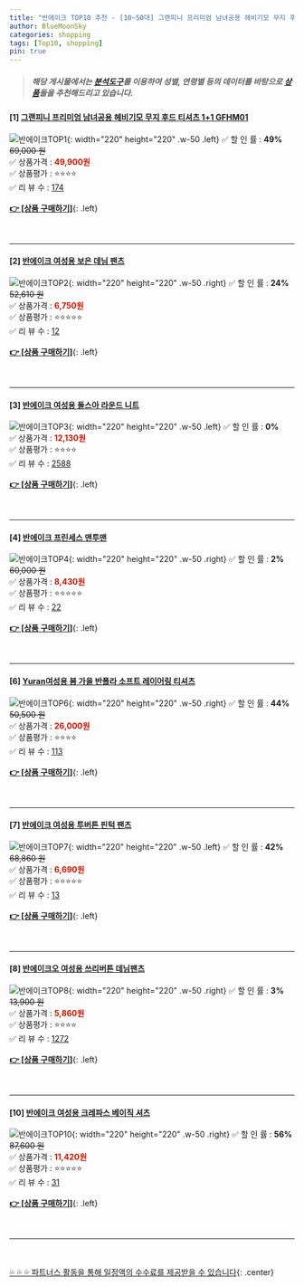 ```yaml
---
title: "반에이크 TOP10 추천 - [10~50대] 그랜피니 프리미엄 남녀공용 헤비기모 무지 후드 티셔츠 1+1 GFHM01"
author: BlueMoonSky
categories: shopping
tags: [Top10, shopping]
pin: true
---
```


> ##### 해당 게시물에서는 [**분석도구**](https://itemscout.io/)를 이용하여 **성별**, **연령별** 등의 데이터를 바탕으로 [**상품**](https://link.coupang.com/a/baae76)들을 추천해드리고 있습니다.

#### [1] [그랜피니 프리미엄 남녀공용 헤비기모 무지 후드 티셔츠 1+1 GFHM01](https://link.coupang.com/re/AFFSDP?lptag=AF5964186&subid=bluemoonsky6999&pageKey=6098154727&traceid=V0-153&itemId=11409794528&vendorItemId=79868284011)
![반에이크TOP1](https://thumbnail9.coupangcdn.com/thumbnails/remote/230x230ex/image/vendor_inventory/470a/dd7dfa9a2404f8fb0d9e157491e2335fbfca3a5b868730aeea2c649add02.jpg){: width="220" height="220" .w-50 .left}
✅ 할 인 률 : **49%** ~~<del class="base-price"> 69,000  </del>원~~<br>
✅ 상품가격 : <span style="color:#cb1400"> **49,900원** </span><br>
✅ 상품평가 : ⭐⭐⭐⭐<br>
✅ 리 뷰 수 : [174](https://link.coupang.com/re/AFFSDP?lptag=AF5964186&subid=bluemoonsky6999&pageKey=6098154727&traceid=V0-153&itemId=11409794528&vendorItemId=79868284011)<br>
<br>
[**👉  [상품 구매하기]**](https://link.coupang.com/re/AFFSDP?lptag=AF5964186&subid=bluemoonsky6999&pageKey=6098154727&traceid=V0-153&itemId=11409794528&vendorItemId=79868284011){: .left}
<br>
<br>
<br>

***

#### [2] [반에이크 여성용 보은 데님 팬츠](https://link.coupang.com/re/AFFSDP?lptag=AF5964186&subid=bluemoonsky6999&pageKey=4543246887&traceid=V0-153&itemId=5502292001&vendorItemId=72801895115)
![반에이크TOP2](https://thumbnail9.coupangcdn.com/thumbnails/remote/230x230ex/image/rs_quotation_api/9zwmivln/bd4f81f3434b4f0a9946deb24c9f842d.jpg){: width="220" height="220" .w-50 .right}
✅ 할 인 률 : **24%** ~~<del class="base-price"> 52,610  </del>원~~<br>
✅ 상품가격 : <span style="color:#cb1400"> **6,750원** </span><br>
✅ 상품평가 : ⭐⭐⭐⭐⭐<br>
✅ 리 뷰 수 : [12](https://link.coupang.com/re/AFFSDP?lptag=AF5964186&subid=bluemoonsky6999&pageKey=4543246887&traceid=V0-153&itemId=5502292001&vendorItemId=72801895115)<br>
<br>
[**👉  [상품 구매하기]**](https://link.coupang.com/re/AFFSDP?lptag=AF5964186&subid=bluemoonsky6999&pageKey=4543246887&traceid=V0-153&itemId=5502292001&vendorItemId=72801895115){: .left}
<br>
<br>
<br>

***

#### [3] [반에이크 여성용 돌스아 라운드 니트](https://link.coupang.com/re/AFFSDP?lptag=AF5964186&subid=bluemoonsky6999&pageKey=4359646893&traceid=V0-153&itemId=5126109040&vendorItemId=72435583473)
![반에이크TOP3](https://thumbnail8.coupangcdn.com/thumbnails/remote/230x230ex/image/rs_quotation_api/7z6qzysm/df4cb90f16d84320afa925e1dbc932c1.jpg){: width="220" height="220" .w-50 .left}
✅ 할 인 률 : **0%** <br>
✅ 상품가격 : <span style="color:#cb1400"> **12,130원** </span><br>
✅ 상품평가 : ⭐⭐⭐⭐<br>
✅ 리 뷰 수 : [2588](https://link.coupang.com/re/AFFSDP?lptag=AF5964186&subid=bluemoonsky6999&pageKey=4359646893&traceid=V0-153&itemId=5126109040&vendorItemId=72435583473)<br>
<br>
[**👉  [상품 구매하기]**](https://link.coupang.com/re/AFFSDP?lptag=AF5964186&subid=bluemoonsky6999&pageKey=4359646893&traceid=V0-153&itemId=5126109040&vendorItemId=72435583473){: .left}
<br>
<br>
<br>

***

#### [4] [반에이크 프린세스 맨투맨](https://link.coupang.com/re/AFFSDP?lptag=AF5964186&subid=bluemoonsky6999&pageKey=310083976&traceid=V0-153&itemId=977501252&vendorItemId=71742895436)
![반에이크TOP4](https://thumbnail6.coupangcdn.com/thumbnails/remote/230x230ex/image/retail/images/2019/09/30/12/2/914ecfb8-626c-40d7-866d-9c379a38a1a2.jpg){: width="220" height="220" .w-50 .right}
✅ 할 인 률 : **2%** ~~<del class="base-price"> 60,000  </del>원~~<br>
✅ 상품가격 : <span style="color:#cb1400"> **8,430원** </span><br>
✅ 상품평가 : ⭐⭐⭐⭐⭐<br>
✅ 리 뷰 수 : [22](https://link.coupang.com/re/AFFSDP?lptag=AF5964186&subid=bluemoonsky6999&pageKey=310083976&traceid=V0-153&itemId=977501252&vendorItemId=71742895436)<br>
<br>
[**👉  [상품 구매하기]**](https://link.coupang.com/re/AFFSDP?lptag=AF5964186&subid=bluemoonsky6999&pageKey=310083976&traceid=V0-153&itemId=977501252&vendorItemId=71742895436){: .left}
<br>
<br>
<br>

***

#### [6] [Yuran여성용 봄 가을 반폴라 소프트 레이어링 티셔츠](https://link.coupang.com/re/AFFSDP?lptag=AF5964186&subid=bluemoonsky6999&pageKey=7545456655&traceid=V0-153&itemId=19845655394&vendorItemId=87022122289)
![반에이크TOP6](https://thumbnail10.coupangcdn.com/thumbnails/remote/230x230ex/image/vendor_inventory/4308/6c4c1c0a8ecef447873a0d9ad4a8f06c17d6d5fa959e89ce12230d68abf0.jpg){: width="220" height="220" .w-50 .right}
✅ 할 인 률 : **44%** ~~<del class="base-price"> 50,500  </del>원~~<br>
✅ 상품가격 : <span style="color:#cb1400"> **26,000원** </span><br>
✅ 상품평가 : ⭐⭐⭐⭐<br>
✅ 리 뷰 수 : [113](https://link.coupang.com/re/AFFSDP?lptag=AF5964186&subid=bluemoonsky6999&pageKey=7545456655&traceid=V0-153&itemId=19845655394&vendorItemId=87022122289)<br>
<br>
[**👉  [상품 구매하기]**](https://link.coupang.com/re/AFFSDP?lptag=AF5964186&subid=bluemoonsky6999&pageKey=7545456655&traceid=V0-153&itemId=19845655394&vendorItemId=87022122289){: .left}
<br>
<br>
<br>

***

#### [7] [반에이크 여성용 투버튼 핀턱 팬츠](https://link.coupang.com/re/AFFSDP?lptag=AF5964186&subid=bluemoonsky6999&pageKey=2373519828&traceid=V0-153&itemId=4133598273&vendorItemId=72117515521)
![반에이크TOP7](https://thumbnail10.coupangcdn.com/thumbnails/remote/230x230ex/image/rs_quotation_api/qnt6a4vw/59065302a6684a4fb758e350e1be3f96.jpg){: width="220" height="220" .w-50 .left}
✅ 할 인 률 : **42%** ~~<del class="base-price"> 68,860  </del>원~~<br>
✅ 상품가격 : <span style="color:#cb1400"> **6,690원** </span><br>
✅ 상품평가 : ⭐⭐⭐⭐⭐<br>
✅ 리 뷰 수 : [13](https://link.coupang.com/re/AFFSDP?lptag=AF5964186&subid=bluemoonsky6999&pageKey=2373519828&traceid=V0-153&itemId=4133598273&vendorItemId=72117515521)<br>
<br>
[**👉  [상품 구매하기]**](https://link.coupang.com/re/AFFSDP?lptag=AF5964186&subid=bluemoonsky6999&pageKey=2373519828&traceid=V0-153&itemId=4133598273&vendorItemId=72117515521){: .left}
<br>
<br>
<br>

***

#### [8] [반에이크오 여성용 쓰리버튼 데님팬츠](https://link.coupang.com/re/AFFSDP?lptag=AF5964186&subid=bluemoonsky6999&pageKey=1258940306&traceid=V0-153&itemId=2259859491&vendorItemId=73436147431)
![반에이크TOP8](https://thumbnail7.coupangcdn.com/thumbnails/remote/230x230ex/image/retail/images/2020/02/10/10/3/30255e12-33c4-4629-9766-7d0e9398f1d0.jpg){: width="220" height="220" .w-50 .right}
✅ 할 인 률 : **3%** ~~<del class="base-price"> 13,900  </del>원~~<br>
✅ 상품가격 : <span style="color:#cb1400"> **5,860원** </span><br>
✅ 상품평가 : ⭐⭐⭐⭐<br>
✅ 리 뷰 수 : [1272](https://link.coupang.com/re/AFFSDP?lptag=AF5964186&subid=bluemoonsky6999&pageKey=1258940306&traceid=V0-153&itemId=2259859491&vendorItemId=73436147431)<br>
<br>
[**👉  [상품 구매하기]**](https://link.coupang.com/re/AFFSDP?lptag=AF5964186&subid=bluemoonsky6999&pageKey=1258940306&traceid=V0-153&itemId=2259859491&vendorItemId=73436147431){: .left}
<br>
<br>
<br>

***

#### [10] [반에이크 여성용 크레파스 베이직 셔츠](https://link.coupang.com/re/AFFSDP?lptag=AF5964186&subid=bluemoonsky6999&pageKey=4880833731&traceid=V0-153&itemId=6354294730&vendorItemId=73649577208)
![반에이크TOP10](https://thumbnail7.coupangcdn.com/thumbnails/remote/230x230ex/image/rs_quotation_api/ayefdspd/e052e3bb3ff64dad9d75c6c75f97a3e6.jpg){: width="220" height="220" .w-50 .right}
✅ 할 인 률 : **56%** ~~<del class="base-price"> 87,600  </del>원~~<br>
✅ 상품가격 : <span style="color:#cb1400"> **11,420원** </span><br>
✅ 상품평가 : ⭐⭐⭐⭐⭐<br>
✅ 리 뷰 수 : [31](https://link.coupang.com/re/AFFSDP?lptag=AF5964186&subid=bluemoonsky6999&pageKey=4880833731&traceid=V0-153&itemId=6354294730&vendorItemId=73649577208)<br>
<br>
[**👉  [상품 구매하기]**](https://link.coupang.com/re/AFFSDP?lptag=AF5964186&subid=bluemoonsky6999&pageKey=4880833731&traceid=V0-153&itemId=6354294730&vendorItemId=73649577208){: .left}
<br>
<br>
<br>

***
<br><br>[💦 💦 💦 파트너스 활동을 통해 일정액의 수수료를 제공받을 수 있습니다](https://link.coupang.com/a/baae76){: .center}